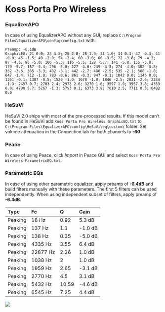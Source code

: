 # Koss Porta Pro Wireless

### EqualizerAPO
In case of using EqualizerAPO without any GUI, replace `C:\Program Files\EqualizerAPO\config\config.txt`
with:
```
Preamp: -6.1dB
GraphicEQ: 21 0.0; 23 3.5; 25 2.8; 28 1.9; 31 1.0; 34 0.3; 37 -0.3; 41 -0.9; 45 -1.5; 49 -2.0; 54 -2.4; 60 -3.0; 66 -3.5; 72 -3.8; 79 -4.2; 87 -4.6; 96 -5.0; 106 -5.3; 116 -5.5; 128 -5.7; 141 -5.8; 155 -5.8; 170 -5.7; 187 -5.4; 206 -5.0; 227 -4.6; 249 -4.3; 274 -4.0; 302 -3.8; 332 -3.6; 365 -3.3; 402 -3.1; 442 -2.7; 486 -2.5; 535 -2.1; 588 -1.8; 647 -1.4; 712 -1.0; 783 -0.6; 861 -0.3; 947 -0.1; 1042 0.0; 1146 0.0; 1261 -0.1; 1387 -0.5; 1526 -1.0; 1678 -1.8; 1846 -2.5; 2031 -2.6; 2234 -1.3; 2457 0.7; 2703 2.4; 2973 2.6; 3270 1.6; 3597 1.9; 3957 3.8; 4353 6.0; 4788 5.7; 5267 -1.3; 5793 0.1; 6373 3.9; 7010 2.5; 7711 0.3; 8482 0.0
```

### HeSuVi
HeSuVi 2.0 ships with most of the pre-processed results. If this model can't be found in HeSuVi add
`Koss Porta Pro Wireless GraphicEQ.txt` to `C:\Program Files\EqualizerAPO\config\HeSuVi\eq\custom\` folder.
Set volume attenuation in the Connection tab for both channels to **-60**

### Peace
In case of using Peace, click *Import* in Peace GUI and select `Koss Porta Pro Wireless ParametricEQ.txt`.

### Parametric EQs
In case of using other parametric equalizer, apply preamp of **-6.4dB** and build filters manually
with these parameters. The first 5 filters can be used independently.
When using independent subset of filters, apply preamp of **-6.4dB**.

| Type    | Fc       |     Q | Gain    |
|:--------|:---------|:------|:--------|
| Peaking | 18 Hz    |  0.92 | 5.3 dB  |
| Peaking | 137 Hz   |  1.1  | -1.0 dB |
| Peaking | 138 Hz   |  0.35 | -5.0 dB |
| Peaking | 4335 Hz  |  3.55 | 6.4 dB  |
| Peaking | 22877 Hz |  2.26 | 1.0 dB  |
| Peaking | 1038 Hz  |  2    | 1.0 dB  |
| Peaking | 1959 Hz  |  2.65 | -3.1 dB |
| Peaking | 2770 Hz  |  4.5  | 3.1 dB  |
| Peaking | 5432 Hz  | 10.59 | -4.6 dB |
| Peaking | 6545 Hz  |  7.25 | 4.4 dB  |

![](https://raw.githubusercontent.com/jaakkopasanen/AutoEq/master/results/rtings/avg/Koss%20Porta%20Pro%20Wireless/Koss%20Porta%20Pro%20Wireless.png)